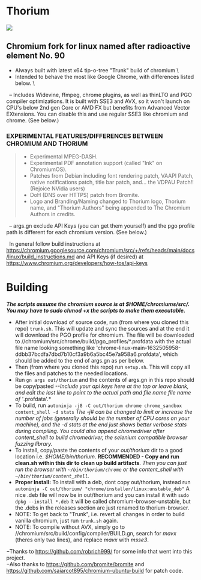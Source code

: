 # Thorium

<img src="https://github.com/Alex313031/Thorium/blob/main/logos/product_logo_128.png">

## Chromium fork for linux named after radioactive element No. 90
- Always built with latest x64 tip-o-tree "Trunk" build of chromium \
- Intended to behave the most like Google Chrome, with differences listed below. \

&nbsp;&nbsp;&ndash; Includes Widevine, ffmpeg, chrome plugins, as well as thinLTO and PGO compiler optimizations. It is built with SSE3 and AVX, so it won't launch on CPU's below 2nd gen Core or AMD FX but benefits from Advanced Vector EXtensions. You can disable this and use regular SSE3 like chromium and chrome. (See below.)

### EXPERIMENTAL FEATURES/DIFFERENCES BETWEEN CHROMIUM AND THORIUM
> - Experimental MPEG-DASH.
> - Experimental PDF annotation support (called "Ink" on ChromiumOS).
> - Patches from Debian including font rendering patch, VAAPI Patch, native notifications patch, title bar patch, and... the VDPAU Patch!! (Rejoice NVidia users)
> - DoH (DNS over HTTPS) patch from Bromite.
> - Logo and Branding/Naming changed to Thorium logo, Thorium name, and "Thorium Authors" being appended to The Chromium Authors in credits.

&nbsp;&nbsp;&ndash; args.gn exclude API Keys (you can get them yourself) and the pgo profile path is different for each chromium version. (See below.)

&nbsp;&nbsp;In general follow build instructions at https://chromium.googlesource.com/chromium/src/+/refs/heads/main/docs/linux/build_instructions.md and API Keys (if desired) at https://www.chromium.org/developers/how-tos/api-keys

# Building
_**The scripts assume the chromium source is at $HOME/chromiums/src/. You may have to sudo chmod +x the scripts to make them executable.**_ 
- After initial download of source code, run (from where you cloned this repo) `trunk.sh`. This will update and sync the sources and at the end it will download the PGO profile for chromium. The file will be downloaded to //chromium/src/chrome/build/pgo_profiles/*.profdata with the actual file name looking something like 'chrome-linux-main-1632505958-ddbb37bcdfa7dbd7b10cf3a9b6a5bc45e7a958a6.profdata', which should be added to the end of args.gn as per below.
- Then (from where you cloned this repo) run `setup.sh`. This will copy all the files and patches to the needed locations.
- Run `gn args out/thorium` and the contents of args.gn in this repo should be copy/pasted *--Include your api keys here at the top or leave blank, and edit the last line to point to the actual path and file name file name of '*.profdata'.*
- To build, run `autoninja -j8 -C out/thorium chrome chrome_sandbox content_shell -d stats` *The -j# can be changed to limit or increase the number of jobs (generally should be the number of CPU cores on your machine), and the -d stats at the end just shows better verbose stats during compiling. You could also append chromedriver after content_shell to build chromedriver, the selenium compatible browser fuzzing library.*
- To install, copy/paste the contents of your *out/thorium* dir to a good location i.e. *$HOME/bin/thorium*. **RECOMMENDED - Copy and run clean.sh within this dir to clean up build artifacts**. *Then you can just run the browser with `~/bin/thorium/chrome` or the content_shell with `~/bin/thorium/content_shell`.*
- **Proper Install:** To install with a deb, dont copy out/thorium, instead run `autoninja -C out/thorium/ "chrome/installer/linux:unstable_deb"` A nice .deb file will now be in out/thorium and you can install it with `sudo dpkg --install *.deb` It will be called chromium-browser-unstable, but the .debs in the releases section are just renamed to thorium-browser.
- NOTE: To get back to "Trunk", i.e. revert all changes in order to build vanilla chromium, just run `trunk.sh` again.
- NOTE: To compile without AVX, simply go to //chromium/src/build/config/compiler/BUILD.gn, search for *mavx* (theres only two lines), and replace *mavx* with *msse3*.

&minus;Thanks to https://github.com/robrich999/ for some info that went into this project.\
&minus;Also thanks to https://github.com/bromite/bromite and https://github.com/saiarcot895/chromium-ubuntu-build for patch code.
